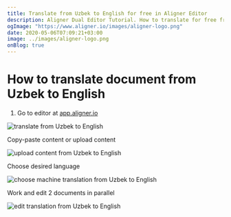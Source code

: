 ```yaml
---
title: Translate from Uzbek to English for free in Aligner Editor
description: Aligner Dual Editor Tutorial. How to translate for free from Uzbek to English. Aligner is multilingual document management platform. 
ogImage: "https://www.aligner.io/images/aligner-logo.png"
date: 2020-05-06T07:09:21+03:00
image: ../images/aligner-logo.png
onBlog: true
---
```


# How to translate document from Uzbek to English

1. Go to editor at [app.aligner.io](https://app.aligner.io "Aligner App web page")

![translate from Uzbek to English](../aligner-blank-editor.png "translate from Uzbek to English")

Copy-paste content or upload content

![upload content from Uzbek to English](../aligner-uploaded-document.png "upload content from Uzbek to English")

Choose desired language

![choose machine translation from Uzbek to English](../aligner-language-dropdown.png "choose machine translation from Uzbek to English")

Work and edit 2 documents in parallel

![edit translation from Uzbek to English](../aligner-double-sitded-editor.png "edit translation from Uzbek to English")

